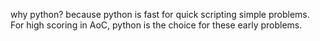 why python? because python is fast for quick scripting simple problems. For high scoring in AoC, python is the choice for these early problems.
